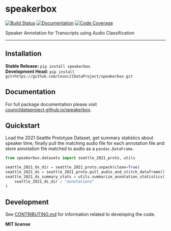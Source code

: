 # speakerbox

[![Build Status](https://github.com/CouncilDataProject/speakerbox/workflows/Build/badge.svg)](https://github.com/CouncilDataProject/speakerbox/actions)
[![Documentation](https://github.com/CouncilDataProject/speakerbox/workflows/Documentation/badge.svg)](https://CouncilDataProject.github.io/speakerbox)
[![Code Coverage](https://codecov.io/gh/CouncilDataProject/speakerbox/branch/main/graph/badge.svg)](https://codecov.io/gh/CouncilDataProject/speakerbox)

Speaker Annotation for Transcripts using Audio Classification

---

## Installation

**Stable Release:** `pip install speakerbox`<br>
**Development Head:** `pip install git+https://github.com/CouncilDataProject/speakerbox.git`

## Documentation

For full package documentation please visit [councildataproject.github.io/speakerbox](https://councildataproject.github.io/speakerbox).

## Quickstart

Load the 2021 Seattle Prototype Dataset, get summary statistics
about speaker time, finally pull the matching audio file for each annotation file
and store annotation file matched to audio as a `pandas.DataFrame`.

```python
from speakerbox.datasets import seattle_2021_proto, utils

seattle_2021_ds_dir = seattle_2021_proto.unpack(clean=True)
seattle_2021_ds = seattle_2021_proto.pull_audio_and_stitch_dataframe()
seattle_2021_ds_summary_stats = utils.summarize_annotation_statistics(
    seattle_2021_ds_dir / "annotations"
)
```

## Development

See [CONTRIBUTING.md](CONTRIBUTING.md) for information related to developing the code.

**MIT license**
